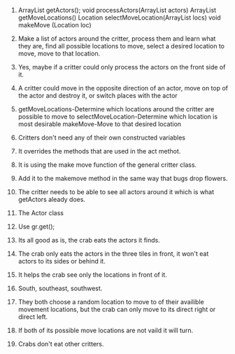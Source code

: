 1. ArrayList<Actor> getActors();
void processActors(ArrayList<Actor> actors)
ArrayList<Location> getMoveLocations()
Location selectMoveLocation(ArrayList<Location> locs)
void makeMove (Location loc)
2. Make a list of actors around the critter, process them and learn what they are, find all possible locations to move, select a desired location to move, move to that location.
3. Yes, maybe if a critter could only process the actors on the front side of it.
4. A critter could move in the opposite direction of an actor, move on top of the actor and destroy it, or switch places with the actor
5. getMoveLocations-Determine which locations around the critter are possible to move to
selectMoveLocation-Determine which location is most desirable
makeMove-Move to that desired location
6. Critters don't need any of their own constructed variables

1. It overrides the methods that are used in the act methot.
2. It is using the make move function of the general critter class.
3. Add it to the makemove method in the same way that bugs drop flowers.
4. The critter needs to be able to see all actors around it which is what getActors aleady does.
5. The Actor class
6. Use gr.get();

1. Its all good as is, the crab eats the actors it finds.
2. The crab only eats the actors in the three tiles in front, it won't eat actors to its sides or behind it.
3. It helps the crab see only the locations in front of it.
4. South, southeast, southwest.
5. They both choose a random location to move to of their availible movement locations, but the crab can only move to its direct right or direct left.
6. If both of its possible move locations are not vaild it will turn.
7. Crabs don't eat other critters.
